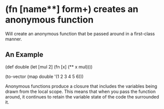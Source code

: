 # (fn [name**] form+) creates an anonymous function
Will create an anonymous function that be passed around in a first-class manner.

## An Example

  (def double (let [mul 2]
    (fn [x] (** x mul))))
    
  (to-vector
    (map double '(1 2 3 4 5 6)))

Anonymous functions produce a closure that includes the variables being drawn from the local scope. This means that when you pass the function around, it continues to retain the variable state of the code the surrounded it.
